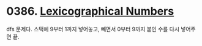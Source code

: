 # 0386. [Lexicographical Numbers](./0386.cpp)

dfs 문제다. 스택에 9부터 1까지 넣어놓고, 빼면서 0부터 9까지 붙인 수를 다시 넣어주면 끝.
